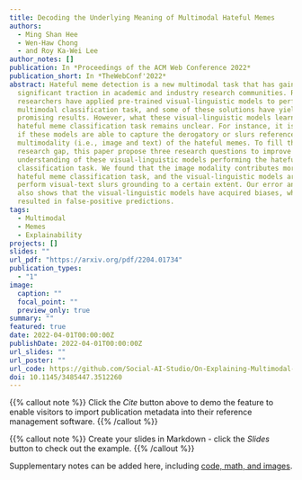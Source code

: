 ```yaml
---
title: Decoding the Underlying Meaning of Multimodal Hateful Memes
authors:
  - Ming Shan Hee
  - Wen-Haw Chong
  - and Roy Ka-Wei Lee
author_notes: []
publication: In *Proceedings of the ACM Web Conference 2022*
publication_short: In *TheWebConf'2022*
abstract: Hateful meme detection is a new multimodal task that has gained
  significant traction in academic and industry research communities. Recently,
  researchers have applied pre-trained visual-linguistic models to perform the
  multimodal classification task, and some of these solutions have yielded
  promising results. However, what these visual-linguistic models learn for the
  hateful meme classification task remains unclear. For instance, it is unclear
  if these models are able to capture the derogatory or slurs references in
  multimodality (i.e., image and text) of the hateful memes. To fill this
  research gap, this paper propose three research questions to improve our
  understanding of these visual-linguistic models performing the hateful meme
  classification task. We found that the image modality contributes more to the
  hateful meme classification task, and the visual-linguistic models are able to
  perform visual-text slurs grounding to a certain extent. Our error analysis
  also shows that the visual-linguistic models have acquired biases, which
  resulted in false-positive predictions.
tags:
  - Multimodal
  - Memes
  - Explainability
projects: []
slides: ""
url_pdf: "https://arxiv.org/pdf/2204.01734"
publication_types:
  - "1"
image:
  caption: ""
  focal_point: ""
  preview_only: true
summary: ""
featured: true
date: 2022-04-01T00:00:00Z
publishDate: 2022-04-01T00:00:00Z
url_slides: ""
url_poster: ""
url_code: https://github.com/Social-AI-Studio/On-Explaining-Multimodal-Hateful-Meme-Detection-Models
doi: 10.1145/3485447.3512260
---
```


{{% callout note %}}
Click the _Cite_ button above to demo the feature to enable visitors to import publication metadata into their reference management software.
{{% /callout %}}

{{% callout note %}}
Create your slides in Markdown - click the _Slides_ button to check out the example.
{{% /callout %}}

Supplementary notes can be added here, including [code, math, and images](https://wowchemy.com/docs/writing-markdown-latex/).
